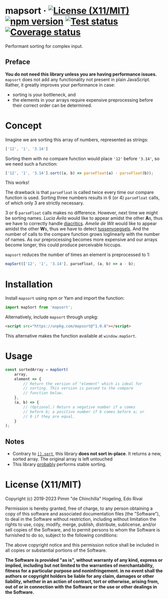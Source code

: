 # mapsort &middot; [![License (X11/MIT)](https://badgen.net/github/license/pimm/mapsort)](https://github.com/Pimm/mapsort/blob/master/copying.txt) [![npm version](https://badgen.net/npm/v/mapsort)](https://www.npmjs.com/package/mapsort) [![Test status](https://github.com/Pimm/mapsort/actions/workflows/test.yaml/badge.svg)](https://github.com/Pimm/mapsort/actions/workflows/test.yaml) [![Coverage status](https://coveralls.io/repos/github/Pimm/mapsort/badge.svg?branch=master)](https://coveralls.io/github/Pimm/mapsort?branch=master)

Performant sorting for complex input.

## Preface

**You do not need this library unless you are having performance issues.** `mapsort` does not add any functionality not present in plain JavaScript. Rather, it greatly improves your performance in case:

* sorting is your bottleneck, and
* the elements in your arrays require expensive preprocessing before their correct order can be determined.

# Concept

Imagine we are sorting this array of numbers, represented as strings:
```javascript
['12', '1', '3.14']
```
Sorting them with no compare function would place `'12'` before `'3.14'`, so we need such a function:
```javascript
['12', '1', '3.14'].sort((a, b) => parseFloat(a) - parseFloat(b));
```
This works!

The drawback is that `parseFloat` is called twice every time our compare function is used. Sorting three numbers results in 6 (or 4) `parseFloat` calls, of which only 3 are strictly necessary.

3 or 6 `parseFloat` calls makes no difference. However, next time we might be sorting names. _Lucia Ávila_ would like to appear amidst the other **A**s, thus we have to correctly handle [diacritics](https://en.wikipedia.org/wiki/Diacritic). _Amelie de Wit_ would like to appear amidst the other **W**s, thus we have to detect [tussenvoegsels](https://en.wikipedia.org/wiki/Tussenvoegsel). And the number of calls to the compare function grows loglinearly with the number of names. As our preprocessing becomes more expensive and our arrays become longer, this could produce perceivable hiccups.

`mapsort` reduces the number of times an element is preprocessed to 1:
```javascript
mapSort(['12', '1', '3.14'], parseFloat, (a, b) => a - b);
```

# Installation

Install `mapsort` using npm or Yarn and import the function:
```javascript
import mapSort from 'mapsort';
```

Alternatively, include `mapsort` through unpkg:
```html
<script src="https://unpkg.com/mapsort@^1.0.8"></script>
```
This alternative makes the function available at `window.mapSort`.

# Usage

``` javascript
const sortedArray = mapSort(
	array,
	element => {
		// Return the version of "element" which is ideal for
		// sorting. This version is passed to the compare
		// function below.
	},
	(a, b) => {
		// (Optional.) Return a negative number if a comes
		// before b; a positive number if b comes before a; or
		// 0 if they are equal.
	}
);
```

## Notes

* Contrary to [`[].sort`][mdn-sort], this library **does not sort in-place**. It returns a new, sorted array. The original array is left untouched
* This library [probably][stable-sorting] performs stable sorting.

# License (X11/MIT)
Copyright (c) 2019-2023 Pimm "de Chinchilla" Hogeling, Edo Rivai

Permission is hereby granted, free of charge, to any person obtaining a copy of this software and associated documentation files (the "Software"), to deal in the Software without restriction, including without limitation the rights to use, copy, modify, merge, publish, distribute, sublicense, and/or sell copies of the Software, and to permit persons to whom the Software is furnished to do so, subject to the following conditions:

The above copyright notice and this permission notice shall be included in all copies or substantial portions of the Software.

**The Software is provided "as is", without warranty of any kind, express or implied, including but not limited to the warranties of merchantability, fitness for a particular purpose and noninfringement. in no event shall the authors or copyright holders be liable for any claim, damages or other liability, whether in an action of contract, tort or otherwise, arising from, out of or in connection with the Software or the use or other dealings in the Software.**


[mdn-sort]: https://developer.mozilla.org/docs/Web/JavaScript/Reference/Global_Objects/Array/sort
[stable-sorting]: https://github.com/Pimm/mapsort/blob/master/documentation/stable-sorting.md